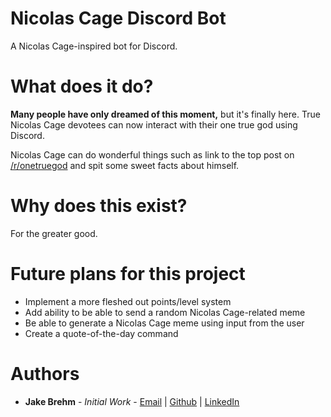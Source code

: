 # Nicolas Cage Discord Bot
A Nicolas Cage-inspired bot for Discord.

# What does it do?

**Many people have only dreamed of this moment,** but it's finally here. True Nicolas Cage devotees can now interact with their one true god using Discord.

Nicolas Cage can do wonderful things such as link to the top post on [/r/onetruegod](https://www.reddit.com/r/onetruegod) and spit some sweet facts about himself.

# Why does this exist?

For the greater good.

# Future plans for this project

- Implement a more fleshed out points/level system
- Add ability to be able to send a random Nicolas Cage-related meme
- Be able to generate a Nicolas Cage meme using input from the user
- Create a quote-of-the-day command

# Authors
- **Jake Brehm** - *Initial Work* - [Email](mailto:mail@jakebrehm.com) | [Github](http://github.com/jakebrehm) | [LinkedIn](http://linkedin.com/in/jacobbrehm)